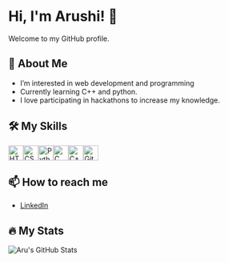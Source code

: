 # Hi, I'm Arushi! 👋

Welcome to my GitHub profile.

## 🌱 About Me
- I’m interested in web development and programming
- Currently learning C++ and python.  
- I love participating in hackathons to increase my knowledge.

## 🛠️ My Skills

<img src="https://cdn.jsdelivr.net/gh/devicons/devicon/icons/html5/html5-original.svg" width="30" alt="HTML5" /><img src="https://cdn.jsdelivr.net/gh/devicons/devicon/icons/css3/css3-original.svg" width="30" alt="CSS3" /><img src="https://cdn.jsdelivr.net/gh/devicons/devicon/icons/python/python-original.svg" width="30" alt="Python" /><img src="https://cdn.jsdelivr.net/gh/devicons/devicon/icons/c/c-original.svg" width="30" alt="C" /><img src="https://cdn.jsdelivr.net/gh/devicons/devicon/icons/cplusplus/cplusplus-original.svg" width="30" alt="C++" /><img src="https://cdn.jsdelivr.net/gh/devicons/devicon/icons/github/github-original.svg" width="30" alt="GitHub" />

## 📫 How to reach me
- [LinkedIn](https://www.linkedin.com/in/arushijain676/)

## 🔥 My Stats
![Aru's GitHub Stats](https://github-readme-stats.vercel.app/api?username=codebyaru&show_icons=true)
